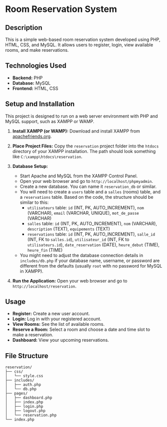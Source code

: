 # Room Reservation System

## Description

This is a simple web-based room reservation system developed using PHP, HTML, CSS, and MySQL.
It allows users to register, login, view available rooms, and make reservations.

## Technologies Used

*   **Backend:** PHP
*   **Database:** MySQL
*   **Frontend:** HTML, CSS

## Setup and Installation

This project is designed to run on a web server environment with PHP and MySQL support, such as XAMPP or WAMP.

1.  **Install XAMPP (or WAMP):** Download and install XAMPP from [apachefriends.org](https://www.apachefriends.org/index.html).

2.  **Place Project Files:** Copy the `reservation` project folder into the `htdocs` directory of your XAMPP installation.
    The path should look something like `C:\xampp\htdocs\reservation`.

3.  **Database Setup:**
    *   Start Apache and MySQL from the XAMPP Control Panel.
    *   Open your web browser and go to `http://localhost/phpmyadmin`.
    *   Create a new database. You can name it `reservation_db` or similar.
    *   You will need to create a `users` table and a `salles` (rooms) table, and a `reservations` table. Based on the code, the structure should be similar to this:
        *   `utilisateurs` table: `id` (INT, PK, AUTO_INCREMENT), `nom` (VARCHAR), `email` (VARCHAR, UNIQUE), `mot_de_passe` (VARCHAR)
        *   `salles` table: `id` (INT, PK, AUTO_INCREMENT), `nom` (VARCHAR), `description` (TEXT), `equipements` (TEXT)
        *   `reservations` table: `id` (INT, PK, AUTO_INCREMENT), `salle_id` (INT, FK to `salles.id`), `utilisateur_id` (INT, FK to `utilisateurs.id`), `date_reservation` (DATE), `heure_debut` (TIME), `heure_fin` (TIME)
    *   You might need to adjust the database connection details in `includes/db.php` if your database name, username, or password are different from the defaults (usually `root` with no password for MySQL in XAMPP).

4.  **Run the Application:** Open your web browser and go to `http://localhost/reservation`.

## Usage

*   **Register:** Create a new user account.
*   **Login:** Log in with your registered account.
*   **View Rooms:** See the list of available rooms.
*   **Reserve a Room:** Select a room and choose a date and time slot to make a reservation.
*   **Dashboard:** View your upcoming reservations.

## File Structure

```
reservation/
├── css/
│   └── style.css
├── includes/
│   ├── auth.php
│   └── db.php
├── pages/
│   ├── dashboard.php
│   ├── index.php
│   ├── login.php
│   ├── logout.php
│   └── reservation.php
└── index.php
``` 